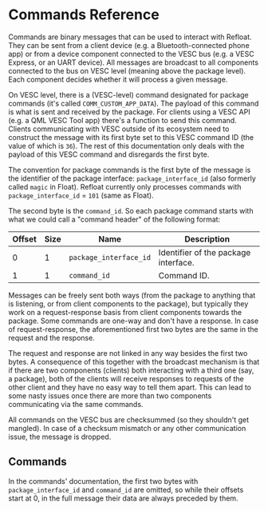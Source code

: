 # Commands Reference

Commands are binary messages that can be used to interact with Refloat. They can be sent from a client device (e.g. a Bluetooth-connected phone app) or from a device component connected to the VESC bus (e.g. a VESC Express, or an UART device). All messages are broadcast to all components connected to the bus on VESC level (meaning above the package level). Each component decides whether it will process a given message.

On VESC level, there is a (VESC-level) command designated for package commands (it's called `COMM_CUSTOM_APP_DATA`). The payload of this command is what is sent and received by the package. For clients using a VESC API (e.g. a QML VESC Tool app) there's a function to send this command. Clients communicating with VESC outside of its ecosystem need to construct the message with its first byte set to this VESC command ID (the value of which is `36`). The rest of this documentation only deals with the payload of this VESC command and disregards the first byte.

The convention for package commands is the first byte of the message is the identifier of the package interface: `package_interface_id` (also formerly called `magic` in Float). Refloat currently only processes commands with `package_interface_id` = `101` (same as Float).

The second byte is the `command_id`. So each package command starts with what we could call a "command header" of the following format:

| Offset | Size | Name                   | Description                          |
|--------|------|------------------------|--------------------------------------|
| 0      | 1    | `package_interface_id` | Identifier of the package interface. |
| 1      | 1    | `command_id`           | Command ID.                          |

Messages can be freely sent both ways (from the package to anything that is listening, or from client components to the package), but typically they work on a request-response basis from client components towards the package. Some commands are one-way and don't have a response. In case of request-response, the aforementioned first two bytes are the same in the request and the response.

The request and response are not linked in any way besides the first two bytes. A consequence of this together with the broadcast mechanism is that if there are two components (clients) both interacting with a third one (say, a package), both of the clients will receive responses to requests of the other client and they have no easy way to tell them apart. This can lead to some nasty issues once there are more than two components communicating via the same commands.

All commands on the VESC bus are checksummed (so they shouldn't get mangled). In case of a checksum mismatch or any other communication issue, the message is dropped.

## Commands

In the commands' documentation, the first two bytes with `package_interface_id` and `command_id` are omitted, so while their offsets start at 0, in the full message their data are always preceded by them.
